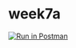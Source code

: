# week7a
[![Run in Postman](https://run.pstmn.io/button.svg)](https://app.getpostman.com/run-collection/552591ddf2d93da1bd8c#?env%5BHW3%5D=W3sia2V5Ijoiand0X3Rva2VuIiwidmFsdWUiOiJKV1QgZXlKaGJHY2lPaUpJVXpJMU5pSXNJblI1Y0NJNklrcFhWQ0o5LmV5SnBaQ0k2SWpWbE4yRm1NVEptTnpaaVpEbGtORE5pWXpGbU0yRTRZeUlzSW5WelpYSnVZVzFsSWpvaWRHVnpkQ0lzSW1saGRDSTZNVFU0T0RNNE5USXlOMzAucXRSZkVmRHplRzNqRHVzdkxWM0VnU3ozZXl5Zmg0cGlrRHY1X2tkQmQ3YyIsImVuYWJsZWQiOnRydWV9XQ==)
